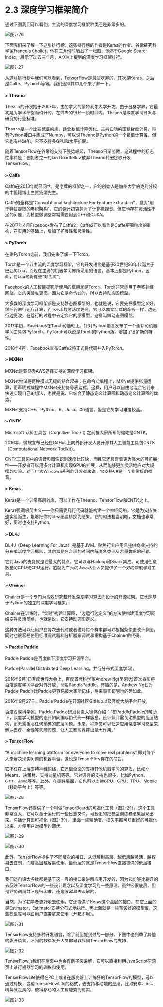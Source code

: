 # 2.3 深度学习框架简介

通过下图我们可以看到，主流的深度学习框架种类还是非常多的。

![&#x56FE;2-26](../../.gitbook/assets/image%20%2896%29.png)

下面我们来了解一下这张排行榜。这张排行榜的作者是Keras的作者、谷歌研究科学家François Chollet，他在三月份时晒出了一张图，他基于Google Search Index，展示了过去三个月，ArXiv上提到的深度学习框架排行。

![&#x56FE;2-27](../../.gitbook/assets/image%20%2836%29.png)

从这张排行榜中我们可以看到，TensorFlow是最受欢迎的，其次是Keras，之后是Caffe、PyTorch等等。我们选择其中几个来了解一下。



#### &gt; Theano

Theano的开发始于2007年，由加拿大的蒙特利尔大学开发。由于出身学界，它最初是为学术研究而设计的，在过去的很长一段时间内，Theano是深度学习开发与研究的行业标准。

Theano是一个比较低层的库，适合数值计算优化。支持自动的函数梯度计算，带有Python接口并集成了Numpy，可以说Theano是Python的一个数值计算库。但它也有些缺陷，它不支持多GPU和水平扩展。

随着TensorFlow在谷歌的支持下强势崛起，Theano日渐式微，这过程中的标志性事件是：创始者之一的Ian Goodfellow放弃Theano转去谷歌开发TensorFlow。

#### 

#### &gt; Caffe

Caffe在2013年就已问世，是老牌的框架之一，它的创始人是加州大学伯克利分校的中国籍博士生贾扬清先生。

Caffe的全称是“Convolutional Architecture For Feature Extraction”，意为“用于特征提取的卷积架构”，它的设计初衷是为了计算机视觉。但它也存在灵活性不足的问题，为模型做调整常常需要用到C++和CUDA。

在2017年4月Facebook发布了Caffe2，Caffe2可以看作是Caffe更细粒度的重构，在实用的基础上，增加了扩展性和灵活性。



#### &gt; PyTorch

在讲PyTorch之前，我们先来了解一下Torch。

Torch是一个非主流的深度学习框架，它的开发语言是基于20世纪90年代诞生于巴西的Lua，而现在主流的机器学习界所采用的语言，基本上都是Python，因此，用Lua显得有些“非主流”。

Facebook的人工智能研究所使用的框架就是Torch。Torch非常适用于卷积神经网络，它的灵活度更高，因为它是命令式的，所以支持动态图模型。

大多数的深度学习框架都是支持静态图模型的，也就是说，它要先把模型定义好，然后再进行运行计算，而Torch的灵活度更高，它可以像交互式的命令一样，边运行边更改，在运行的过程中去定义它的图模型，这样叫做动态图模型。

2017年初，Facebook在Torch的基础上，针对Python语言发布了一个全新的机器学习工具包PyTorch。PyTorch可以说是Torch的Python版，增加了很多新的特性。

2018年4月，Facebook宣布Caffe2将正式将代码并入PyTorch。



#### &gt; MXNet

MXNet是亚马逊AWS选择支持的深度学习框架。

MXNet尝试将两种模式无缝的结合起来：在命令式编程上，MXNet提供张量运算，而声明式编程中MXNet支持符号表达式。这样，用户可以自由地混合它们来快速实现自己的想法，也就是说，它结合了静态定义计算图和动态定义计算图的优势。

MXNet支持C++、Python、R、Julia、Go语言，但是它的学习难度较高。

#### 

#### &gt; CNTK

Microsoft 认知工具包（Cognitive Toolkit\) 之前被大家所知的缩略是CNTK。

2016年，微软宣布已经在GitHub上向外部开发人员开源其人工智能工具包CNTK（Computational Network Toolkit）。

CNTK工具包中的语音和图像识别速度比较快，而且它还具有着更为强大的可扩展性——开发者可以用多台计算机实现GPU的扩展，从而能够更加灵活地应对大规模的实验。对于广大Windows系列的开发者来说，它支持C\#是一个非常好的福音。

#### 

#### &gt; Keras

Keras是一个非常高层的库，可以工作在Theano、TensorFlow和CNTK之上。

Keras强调极简主义——你只需要几行代码就能构建一个神经网络。它是为支持快速实验而生，能够把你的idea迅速转换为结果。它的句法相当明晰，文档也非常好，同时也支持Python。

#### 

#### &gt; DL4J

DL4J（Deep Learning For Java）是基于JVM、聚焦行业应用且提供商业支持的分布式深度学习框架，其宗旨是在合理的时间内解决各类涉及大量数据的问题。

它对Java的支持就是它最大的特点。它可以与Hadoop和Spark集成，可使用任意数量的GPU或CPU运行。这就为广大的Java从业人员提供了一个好的深度学习工具。

#### 

#### &gt; Chainer

Chainer是一个专门为高效研究和开发深度学习算法而设计的开源框架。它也是基于Python的独立的深度学习框架。

Chainer在训练时，“实时”构建计算图，“边运行边定义”的方法使构建深度学习网络变得灵活简单，也就是说，它支持动态图定义。

这种方法可以让用户在每次迭代时或者说对每个样本都可以根据条件更改计算图，同时也很容易使用标准调试器和分析器来调试和重构基于Chainer的代码。

#### 

#### &gt; Paddle Paddle

Paddle Paddle是百度旗下深度学习开源平台。

Paddle\(Parallel Distributed Deep Learning，并行分布式深度学习\)。

2016年9月1日百度世界大会上，百度首席科学家Andrew Ng\(吴恩达\)首次宣布将百度深度学习平台对外开放，命名PaddlePaddle。有趣的是，Andrew Ng认为Paddle Paddle比Paddle更容易被大家所记住，后来事实证明也的确如此。

2016年9月27日，Paddle Paddle在开源社区GitHub以及百度大脑平台开放。

百度资深科学家、Paddle Paddle研发负责人徐伟介绍：“在PaddlePaddle的帮助下，深度学习模型的设计如同编写伪代码一样容易，设计师只需关注模型的高层结构，而无需担心任何琐碎的底层问题。未来，程序员可以快速应用深度学习模型来解决医疗、金融等实际问题，让人工智能发挥出最大作用。”

#### 

#### &gt; TensorFlow

“A machine learning platform for everyone to solve real problems”,即对每个人来解决现实问题的机器平台，这也是TensorFlow存在的宗旨。

它不仅在上层支持神经网络，它还很全面的支持其他机器学习的算法，比如K-Means、决策树、支持向量机等等。它对语言的支持也很多，比如Python、C++、Java等等。此外，在硬件层面，它也可以支持CPU、GPU、TPU、Mobile（移动平台上）等等。

![&#x56FE;2-28](../../.gitbook/assets/image%20%28174%29.png)

TensorFlow还提供了一个叫做TensorBoard的可视化工具（图2-29），这个工具非常强大，它可以基于运行的一些日志文件，可视化的把模型训练和结果展现出来。包括计算图可视化（图2-30），里面一些精确度、损失率都可以很好的可视化出来，方便用户对模型的调优。

![&#x56FE;2-29](../../.gitbook/assets/image%20%28136%29.png)

![&#x56FE;2-30](../../.gitbook/assets/image%20%28149%29.png)

此外，TensorFlow提供了不同层次的接口，从低层到高层。越低层越灵活、越容易去控制，而越高层越容易使用。最低层的就是TensorFlow直接提供的低层接口。

我们这门课大多数都是基于这一层的接口来讲解应用开发的，因为它能够比较好的去反映TensorFlow的一些设计理念以及深度学习的一些原理。虽然它很底层，但是它的调用并不是很困难，还是很容易去理解的。

当然，为了初学者更好地去使用，它还提供了Keras这个高层的接口。在它上面的是Estimator，Estimator支持分布式地执行。再上面就是一些预设好的模型库，这些模型库可以由用户直接拿来使用（开箱即用）。

![&#x56FE;2-31](../../.gitbook/assets/image%20%2844%29.png)

TensorFlow支持多种开发语言，除了前面提到过的一部分，下图中也列举了其他的发开语言，不同的软件发开人员都可以找到TensorFlow的支持。

![&#x56FE;2-32](../../.gitbook/assets/image%20%2831%29.png)

TensorFlow.js我们在后面中也会有例子来讲解，它可以直接利用JavaScript在网页上进行机器学习的训练和使用。

TensorFlowLite使得在PC上或者在服务器上训练好的TensorFlow的模型，可以通过转换，变成TensorFlowLite的格式，去支持移动端的应用，比如安卓、ios、树莓派之类的，使得移动的人工智能变为现实。

![&#x56FE;2-33](../../.gitbook/assets/image%20%2889%29.png)


